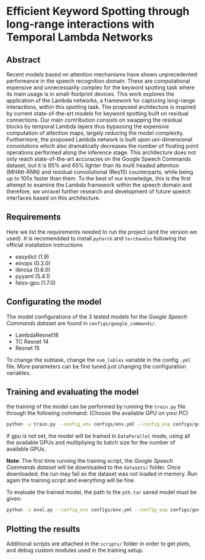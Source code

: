 # Efficient Keyword Spotting through long-range interactions with Temporal Lambda Networks

## Abstract
Recent models based on attention mechanisms have shown unprecedented performance in the speech recognition domain. These are computational expensive and unnecessarily complex for the keyword spotting task where its main usage is in small-footprint devices. This work explores the application of the Lambda networks, a framework for capturing long-range interactions, within this spotting task. The proposed architecture is inspired by current state-of-the-art models for keyword spotting built on residual connections. Our main contribution consists on swapping the residual blocks by temporal Lambda layers thus bypassing the expensive computation of attention maps, largely reducing the model complexity. Furthermore, the proposed Lambda network is built upon uni-dimensional convolutions which also dramatically decreases the number of floating point operations performed along the inference stage. This architecture does not only reach state-of-the-art accuracies on the Google Speech Commands dataset, but it is 85% and 65% lighter than its multi headed attention (MHAtt-RNN) and residual convolutional (Res15) counterparts, while being up to 100x faster than them. To the best of our knowledge, this is the first attempt to examine the Lambda framework within the speech domain and therefore, we unravel further research and development of future speech interfaces based on this architecture.

## Requirements
Here we list the requirements needed to run the project (and the version we used). It is recomendded to install `pytorch` and `torchaudio` following the official installation instructions
* easydict (1.9)
* einops (0.3.0)
* librosa (0.8.0)
* pyyaml (5.4.1)
* faiss-gpu (1.7.0)

## Configurating the model
The model configurations of the 3 tested models for the *Google Speech Commands dataset* are found in `configs/google_commands/`.
* LambdaResnet18
* TC Resnet 14
* Resnet 15

To change the subtask, change the `num_lables` variable in the config `.yml` file. More parameters can be fine tuned just changing the configuration variables.

## Training and evaluating the model

the training of the model can be performed by running the `train.py` file through the following command: (Choose the available GPU on your PC)

```bash
python -u train.py --config_env configs/env.yml --config_exp configs/google_commands/'desired_config'.yml --gpu X
```

If gpu is not set, the model will be trained in `DataParallel` mode, using all the available GPUs and multipliying its batch size for the number of available GPUs.

**Note**: The first time running the training script, the *Google Speech Commands dataset* will be downloaded to the `datasets/` folder. Once downloaded, the run may fail as the dataset was not loaded in memory. Run again the training script and everything will be fine.

To evaluate the trained model, the path to the `pth.tar` saved model must be given:

```bash
python -u eval.py --config_env configs/env.yml --config_exp configs/google_commands/'desired_config'.yml --gpu X --model output/google_commands/'desired_model'/'model'.pth.tar
```

## Plotting the results
Additional scripts are attached in the `scripts/` folder in order to get plots, and debug custom modules used in the training setup.